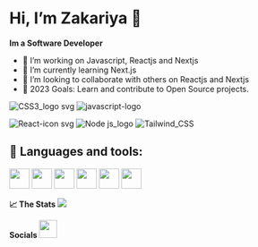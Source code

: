 # Hi, I’m Zakariya 👋

**Im a Software Developer**


- 👀 I’m working on Javascript, Reactjs and Nextjs
- 🌱 I’m currently learning Next.js
- 💞️ I’m looking to collaborate with others on Reactjs and Nextjs
- 🥅 2023 Goals: Learn and contribute to Open Source
projects.

![CSS3_logo svg](https://github.com/Zakariyacee/Zakariyacee/assets/103787498/99861c1d-3d9b-4c84-b1dc-1c7a483dc5a9)
![javascript-logo](https://github.com/Zakariyacee/Zakariyacee/assets/103787498/ae20c355-72fb-4c24-9632-10bf1b205371)

![React-icon svg](https://github.com/Zakariyacee/Zakariyacee/assets/103787498/b41fb54e-3ec7-4ea1-a505-6dca187ce93b)
![Node js_logo](https://github.com/Zakariyacee/Zakariyacee/assets/103787498/56b2ec99-60b2-46ed-a304-932e2b441710)
![Tailwind_CSS](https://github.com/Zakariyacee/Zakariyacee/assets/103787498/f5481f62-546a-44ec-949a-b62634e823cf)


## 🧰 Languages and tools:

<img src="https://github.com/Zakariyacee/Zakariyacee/assets/103787498/5af7586f-4b36-45f4-8f25-985af5c3f3b3" width="36" height="36" max-width="100%"/>
<img src="https://github.com/Zakariyacee/Zakariyacee/assets/103787498/99861c1d-3d9b-4c84-b1dc-1c7a483dc5a9" width="36" height="36" max-width="100%"/>
<img src="https://github.com/Zakariyacee/Zakariyacee/assets/103787498/ae20c355-72fb-4c24-9632-10bf1b205371" width="36" height="36" max-width="100%"/>
<img src="https://github.com/Zakariyacee/Zakariyacee/assets/103787498/b41fb54e-3ec7-4ea1-a505-6dca187ce93b" width="36" height="36" max-width="100%"/>
<img src="https://github.com/Zakariyacee/Zakariyacee/assets/103787498/f5481f62-546a-44ec-949a-b62634e823cf" width="36" height="36" max-width="100%"/>
<img src="https://github.com/Zakariyacee/Zakariyacee/assets/103787498/56b2ec99-60b2-46ed-a304-932e2b441710" width="36" height="36" max-width="100%"/>


**📈 The Stats**
<img src="https://github-readme-stats.vercel.app/api/top-langs?username=Zakariyacee&layout=compact"/>



**Socials**
<a href="https://www.linkedin.com/in/zakariyaaden/">
    <img width="32" height="32" src="https://cdn2.iconfinder.com/data/icons/social-icon-3/512/social_style_3_in-306.png"/>
</a>

<!--
Zakariyacee/Zakariyacee is a ✨ special ✨ repository because its `README.md` (this file) appears on your GitHub profile.
You can click the Preview link to take a look at your changes.
-->
